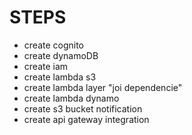 # STEPS

- create cognito
- create dynamoDB
- create iam
- create lambda s3
- create lambda layer "joi dependencie"
- create lambda dynamo
- create s3 bucket notification
- create api gateway integration

